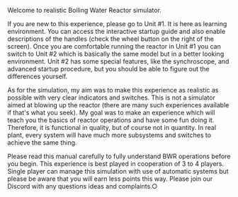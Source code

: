 Welcome to realistic Boiling Water Reactor simulator. 

If you are new to this experience, please go to Unit #1. It is here as learning environment. You can access the interactive startup guide and also enable descriptions of the handles (check the wheel button on the right of the screen). Once you are comfortable running the reactor in Unit #1 you can switch to Unit #2 which is basically the same model but in a better looking environment. Unit #2 has some special features, like the synchroscope, and advanced startup procedure, but you should be able to figure out the differences yourself.

As for the simulation, my aim was to make this experience as realistic as possible with very clear indicators and switches. This is not a simulator aimed at blowing up the reactor (there are many such experiences available if that's what you seek). My goal was to make an experience which will teach you the basics of reactor operations and have some fun doing it. Therefore, it is functional in quality, but of course not in quantity. In real plant, every system will have much more subsystems and switches to achieve the same thing.  

Please read this manual carefully to  fully understand BWR operations before you begin. This experience is best played in cooperation of 3 to 4 players. Single player can manage this simulation with use of automatic systems but please be aware that you will earn less points this way. Please join our Discord with any questions ideas and complaints.○
